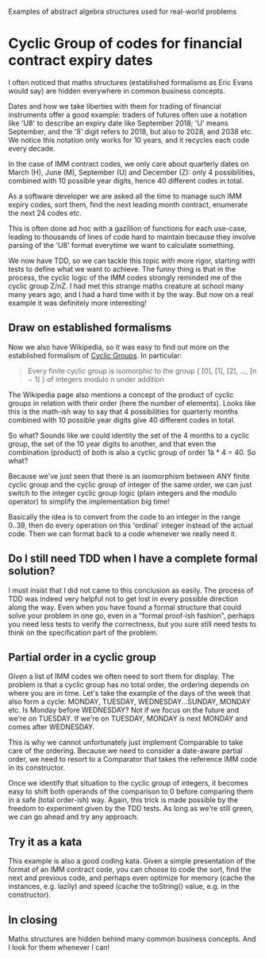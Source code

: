 Examples of abstract algebra structures used for real-world problems


Cyclic Group of codes for financial contract expiry dates
=========================================================

I often noticed that maths structures (established formalisms as Eric Evans would say) are hidden everywhere in common business concepts.

Dates and how we take liberties with them for trading of financial instruments offer a good example: traders of futures often use a notation like 'U8' to describe an expiry date like September 2018; 'U' means September, and the '8' digit refers to 2018, but also to 2028, and 2038 etc. We notice this notation only works for 10 years, and it recycles each code every decade. 

In the case of IMM contract codes, we only care about quarterly dates on March (H), June (M), September (U) and December (Z): only 4 possibilities, combined with 10 possible year digits, hence 40 different codes in total.

As a software developer we are asked all the time to manage such IMM expiry codes, sort them, find the next leading month contract, enumerate the next 24 codes etc. 

This is often done ad hoc with a gazillion of functions for each use-case, leading to thousands of lines of code hard to maintain because they involve parsing of the 'U8' format everytime we want to calculate something.

We now have TDD, so we can tackle this topic with more rigor, starting with tests to define what we want to achieve. The funny thing is that in the process, the cyclic logic of the IMM codes strongly reminded me of the cyclic group Z/nZ. I had met this strange maths creature at school many many years ago, and I had a hard time with it by the way. But now on a real example it was definitely more interesting!

Draw on established formalisms
------------------------------

Now we also have Wikipedia, so it was easy to find out more on the established formalism of [Cyclic Groups](http://en.wikipedia.org/wiki/Cyclic_group "Cyclic Groups"). In particular:

> Every finite cyclic group is isomorphic to the group { [0], [1], [2], ..., [n − 1] } of integers modulo n under addition

The Wikipedia page also mentions a concept of the product of cyclic groups in relation with their order (here the number of elements). Looks like this is the math-ish way to say that 4 possibilities for quarterly months combined with 10 possible year digits give 40 different codes in total.

So what? Sounds like we could identity the set of the 4 months to a cyclic group, the set of the 10 year digits to another, and that even the combination (product) of both is also a cyclic group of order 1à * 4 = 40. So what?

Because we've just seen that there is an isomorphism between ANY finite cyclic group and the cyclic group of integer of the same order, we can just switch to the integer cyclic group logic (plain integers and the modulo operator) to simplify the implementation big time! 

Basically the idea is to convert from the code to an integer in the range 0..39, then do every operation on this 'ordinal' integer instead of the actual code. Then we can format back to a code whenever we really need it.

Do I still need TDD when I have a complete formal solution?
-----------------------------------------------------------

I must insist that I did not came to this conclusion as easily. The process of TDD was indeed very helpful not to get lost in every possible direction along the way. Even when you have found a formal structure that could solve your problem in one go, even in a "formal proof-ish fashion", perhaps you need less tests to verify the correctness, but you sure still need tests to think on the specification part of the problem. 

Partial order in a cyclic group
-------------------------------

Given a list of IMM codes we often need to sort them for display. The problem is that a cyclic group has no total order, the ordering depends on where you are in time. Let's take the example of the days of the week that also form a cycle: MONDAY, TUESDAY, WEDNESDAY...SUNDAY, MONDAY etc. Is Monday before WEDNESDAY? Not if we focus on the future and we're on TUESDAY. If we're on TUESDAY, MONDAY is next MONDAY and comes after WEDNESDAY.

This is why we cannot unfortunately just implement Comparable to take care of the ordering. Because we need to consider a date-aware partial order, we need to resort to a Comparator that takes the reference IMM code in its constructor. 

Once we identify that situation to the cyclic group of integers, it becomes easy to shift both operands of the comparison to 0 before comparing them in a safe (total order-ish) way. Again, this trick is made possible by the freedom to experiment given by the TDD tests. As long as we're still green, we can go ahead and try any approach.

Try it as a kata
----------------
This example is also a good coding kata. Given a simple presentation of the format of an IMM contract code, you can choose to code the sort, find the next and previous code, and perhaps even optimize for memory (cache the instances, e.g. lazily) and speed (cache the toString() value, e.g. in the constructor).

In closing
----------
Maths structures are hidden behind many common business concepts. And I look for them whenever I can!







